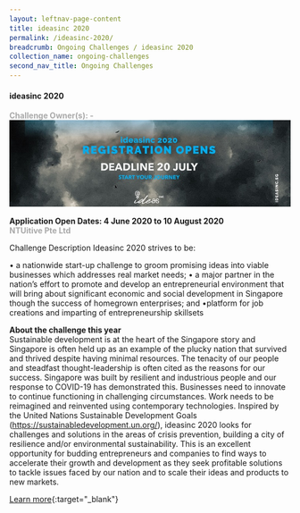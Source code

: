 ```yaml
---
layout: leftnav-page-content
title: ideasinc 2020
permalink: /ideasinc-2020/
breadcrumb: Ongoing Challenges / ideasinc 2020
collection_name: ongoing-challenges
second_nav_title: Ongoing Challenges
---
```


#### ideasinc 2020

<font color="#a9a9a9"><b>Challenge Owner(s): -</b></font>
![1](/images/ongoing-challenges/IDEASINC-BANNER.jpg)

**Application Open Dates: 4 June 2020 to 10 August 2020**<br>
<font color=" #a9a9a9"><b>NTUitive Pte Ltd</b></font>

Challenge Description 	Ideasinc 2020 strives to be: 
 
•	a nationwide start-up challenge to groom promising ideas into viable businesses which addresses real market needs; 
•	a major partner in the nation’s effort to promote and develop an entrepreneurial environment that will bring about significant economic and social development in Singapore though the success of homegrown enterprises; and
•platform for job creations and imparting of entrepreneurship skillsets
 
<b>About the challenge this year</b><br>
Sustainable development is at the heart of the Singapore story and Singapore is often held up as an example of the plucky nation that survived and thrived despite having minimal resources. The tenacity of our people and steadfast thought-leadership is often cited as the reasons for our success.
Singapore was built by resilient and industrious people and our response to COVID-19 has demonstrated this. Businesses need to innovate to continue functioning in challenging circumstances. Work needs to be reimagined and reinvented using contemporary technologies. 
 Inspired by the United Nations Sustainable Development Goals (https://sustainabledevelopment.un.org/), ideasinc 2020 looks for challenges and solutions in the areas of crisis prevention, building a city of resilience and/or environmental sustainability. 
This is an excellent opportunity for budding entrepreneurs and companies to find ways to accelerate their growth and development as they seek profitable solutions to tackle issues faced by our nation and to scale their ideas and products to new markets.
 


[Learn more](https://ideasinc.sg/ ){:target="_blank"}
